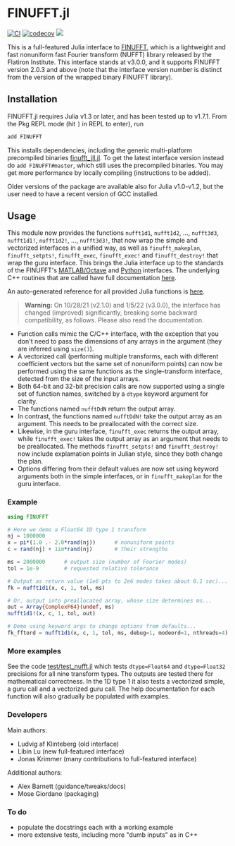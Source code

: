 # FINUFFT.jl

[![CI](https://github.com/ludvigak/FINUFFT.jl/workflows/CI/badge.svg?branch=master)](https://github.com/ludvigak/FINUFFT.jl/actions?query=workflow%3ACI+branch%3Amaster)
[![codecov](https://codecov.io/gh/ludvigak/FINUFFT.jl/branch/master/graph/badge.svg?token=Tkx7kma18J)](https://codecov.io/gh/ludvigak/FINUFFT.jl)
[![](https://img.shields.io/badge/docs-latest-blue.svg)](https://ludvigak.github.io/FINUFFT.jl/latest/)

This is a full-featured Julia interface to [FINUFFT](https://github.com/flatironinstitute/finufft), which is a lightweight and fast nonuniform fast Fourier transform (NUFFT) library released by the Flatiron Institute. This interface stands at v3.0.0, and it supports FINUFFT version 2.0.3 and above (note that the interface version number is distinct from the version of the wrapped binary FINUFFT library).

## Installation

FINUFFT.jl requires Julia v1.3 or later, and has been tested up to v1.7.1. From the Pkg REPL mode (hit `]` in REPL to enter), run

```julia
add FINUFFT
```

This installs dependencies, including the generic multi-platform precompiled
binaries [finufft_jll.jl](https://github.com/JuliaBinaryWrappers/finufft_jll.jl). To get the latest interface version instead do `add FINUFFT#master`, which still uses the precompiled binaries. You may get more performance by locally compiling (instructions to be added).

Older versions of the package are available also for Julia v1.0-v1.2, but the user need to have a recent version of GCC installed.

## Usage

This module now provides the functions `nufft1d1`, `nufft1d2`, ..., `nufft3d3`, `nufft1d1!`, `nufft1d2!`, ..., `nufft3d3!`, that now wrap the
simple and vectorized interfaces in a unified way,
as well as
`finufft_makeplan`, `finufft_setpts!`, `finufft_exec`, `finufft_exec!` and `finufft_destroy!` that wrap the guru interface.
This brings the Julia interface up to the standards of the
FINUFFT's [MATLAB/Octave](https://finufft.readthedocs.io/en/latest/matlab.html)
and [Python](https://finufft.readthedocs.io/en/latest/python.html) interfaces.
The underlying C++ routines that are called have full documentation
[here](https://finufft.readthedocs.io/en/latest/c.html).

An auto-generated reference for all provided Julia functions is [here](https://ludvigak.github.io/FINUFFT.jl/latest/).

> **Warning:** On 10/28/21 (v2.1.0) and 1/5/22 (v3.0.0), the interface has changed (improved) significantly,
> breaking some backward compatibility, as follows. Please also read the documentation.

* Function calls mimic the C/C++ interface, with the exception that you don't need to pass the dimensions of any arrays in the argument (they are inferred using `size()`).
* A vectorized call (performing multiple transforms, each with different coefficient vectors but the same set of nonuniform points) can now be performed using the same functions as the single-transform interface, detected from the size of the input arrays.
* Both 64-bit and 32-bit precision calls are now supported using a single
set of function names, switched by a `dtype` keyword argument for clarity.
* The functions named `nufftDdN` return the output array.
* In contrast, the functions named `nufftDdN!` take the output array as an argument. This needs to be preallocated with the correct size.
* Likewise, in the guru interface, `finufft_exec` returns the output array,
while `finufft_exec!` takes the output array as an argument that needs to be preallocated. The methods `finufft_setpts!` and `finufft_destroy!` now include explamation points in Julian style, since they both change the plan.
* Options differing from their default values are now set using keyword arguments both in the simple interfaces, or in `finufft_makeplan` for the guru interface.

### Example
```julia
using FINUFFT

# Here we demo a Float64 1D type 1 transform
nj = 1000000
x = pi*(1.0 .- 2.0*rand(nj))      # nonuniform points
c = rand(nj) + 1im*rand(nj)       # their strengths

ms = 2000000      # output size (number of Fourier modes)
tol = 1e-9        # requested relative tolerance

# Output as return value (1e6 pts to 2e6 modes takes about 0.1 sec)...
fk = nufft1d1(x, c, 1, tol, ms)

# Or, output into preallocated array, whose size determines ms...
out = Array{ComplexF64}(undef, ms)
nufft1d1!(x, c, 1, tol, out)

# Demo using keyword args to change options from defaults...
fk_fftord = nufft1d1(x, c, 1, tol, ms, debug=1, modeord=1, nthreads=4)
```

### More examples

See the code [test/test_nufft.jl](test/test_nufft.jl)
which tests `dtype=Float64` and `dtype=Float32` precisions
for all nine transform types.
The outputs are tested there for mathematical correctness.
In the 1D type 1 it also tests a vectorized simple, a guru call and
a vectorized guru call.
The help documentation for each function will also gradually be populated
with examples.

### Developers

Main authors:

* Ludvig af Klinteberg (old interface)
* Libin Lu (new full-featured interface)
* Jonas Krimmer (many contributions to full-featured interface)

Additional authors:

* Alex Barnett (guidance/tweaks/docs)
* Mose Giordano (packaging)

### To do

- populate the docstrings each with a working example
- more extensive tests, including more "dumb inputs" as in C++
